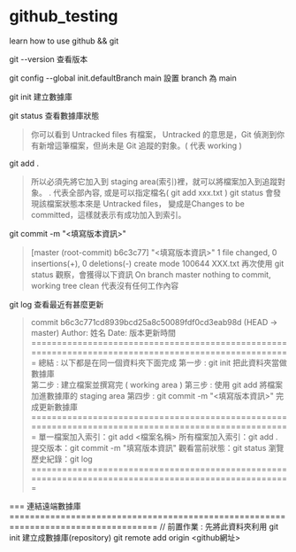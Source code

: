 # github_testing 
learn how to use github && git 

git --version 查看版本 

git config --global init.defaultBranch main 設置 branch 為 main 

git init 建立數據庫

git status 查看數據庫狀態 
> 你可以看到 Untracked files 有檔案，
> Untracked 的意思是，Git 偵測到你有新增這筆檔案，但尚未是 Git 追蹤的對象。( 代表 working )

git add .  
> 所以必須先將它加入到 staging area(索引)裡，就可以將檔案加入到追蹤對象。
> . 代表全部內容, 或是可以指定檔名( git add xxx.txt )
> git status 會發現該檔案狀態本來是 Untracked files，
> 變成是Changes to be committed，這樣就表示有成功加入到索引。

git commit -m "<填寫版本資訊>" 
> [master (root-commit) b6c3c77] "<填寫版本資訊>"
> 1 file changed, 0 insertions(+), 0 deletions(-)
> create mode 100644 XXX.txt
> 再次使用 git status 觀察，會獲得以下資訊
> On branch master
> nothing to commit, working tree clean
> 代表沒有任何工作內容

git log 查看最近有甚麼更新
> commit b6c3c771cd8939bcd25a8c50089fdf0cd3eab98d (HEAD -> master)
> Author: 姓名 <Email>
> Date:   版本更新時間
=====================================================================================================
總結 : 以下都是在同一個資料夾下面完成 
第一步 : git init 把此資料夾當做數據庫   
第二步 : 建立檔案並撰寫完 ( working area ) 
第三步 : 使用 git add 將檔案加進數據庫的 staging area 
第四步 : git commit -m "<填寫版本資訊>" 完成更新數據庫 
=====================================================================================================
> 單一檔案加入索引：git add <檔案名稱>
> 所有檔案加入索引：git add .
> 提交版本：git commit -m "填寫版本資訊"
> 觀看當前狀態：git status
> 瀏覽歷史紀錄：git log
=====================================================================================================

=== 連結遠端數據庫 ===================================================================================
// 前置作業 : 先將此資料夾利用 git init 建立成數據庫(repository)
git remote add origin <github網址>




